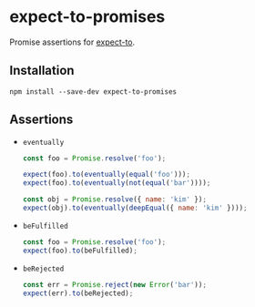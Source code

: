 expect-to-promises
==================

Promise assertions for [expect-to](https://github.com/kjbekkelund/expect-to).

Installation
------------

```
npm install --save-dev expect-to-promises
```

Assertions
----------

- `eventually`

  ```javascript
  const foo = Promise.resolve('foo');

  expect(foo).to(eventually(equal('foo')));
  expect(foo).to(eventually(not(equal('bar'))));

  const obj = Promise.resolve({ name: 'kim' });
  expect(obj).to(eventually(deepEqual({ name: 'kim' })));
  ```
- `beFulfilled`

  ```javascript
  const foo = Promise.resolve('foo');
  expect(foo).to(beFulfilled);
  ```
- `beRejected`

  ```javascript
  const err = Promise.reject(new Error('bar'));
  expect(err).to(beRejected);
  ```

